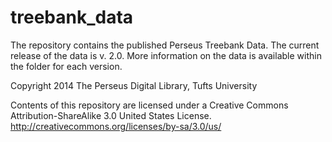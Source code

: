 treebank_data
=============

The repository contains the published Perseus Treebank Data. The current release of the data is v. 2.0. More information on the data is available within the folder for each version. 

Copyright 2014 The Perseus Digital Library, Tufts University

Contents of this repository are licensed under a Creative Commons Attribution-ShareAlike 3.0 United States License. http://creativecommons.org/licenses/by-sa/3.0/us/
